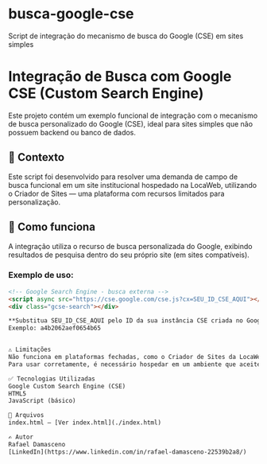 # busca-google-cse
Script de integração do mecanismo de busca do Google (CSE) em sites simples

# Integração de Busca com Google CSE (Custom Search Engine)
Este projeto contém um exemplo funcional de integração com o mecanismo de busca personalizado do Google (CSE), ideal para sites simples que não possuem backend ou banco de dados.

## 🧠 Contexto
Este script foi desenvolvido para resolver uma demanda de campo de busca funcional em um site institucional hospedado na LocaWeb, utilizando o Criador de Sites — uma plataforma com recursos limitados para personalização.

## 🔧 Como funciona
A integração utiliza o recurso de busca personalizada do Google, exibindo resultados de pesquisa dentro do seu próprio site (em sites compatíveis).

### Exemplo de uso:
```html
<!-- Google Search Engine - busca externa -->
<script async src="https://cse.google.com/cse.js?cx=SEU_ID_CSE_AQUI"></script>
<div class="gcse-search"></div>

**Substitua SEU_ID_CSE_AQUI pelo ID da sua instância CSE criada no Google.**
Exemplo: a4b2062aef0654b65


⚠️ Limitações
Não funciona em plataformas fechadas, como o Criador de Sites da LocaWeb, que restringem scripts e integrações externas.
Para usar corretamente, é necessário hospedar em um ambiente que aceite HTML, JS e código externo (como hospedagens com FTP, GitHub Pages, Netlify, etc).

✅ Tecnologias Utilizadas
Google Custom Search Engine (CSE)
HTML5
JavaScript (básico)

📁 Arquivos
index.html – [Ver index.html](./index.html)

✍️ Autor
Rafael Damasceno
[LinkedIn](https://www.linkedin.com/in/rafael-damasceno-22539b2a8/)
